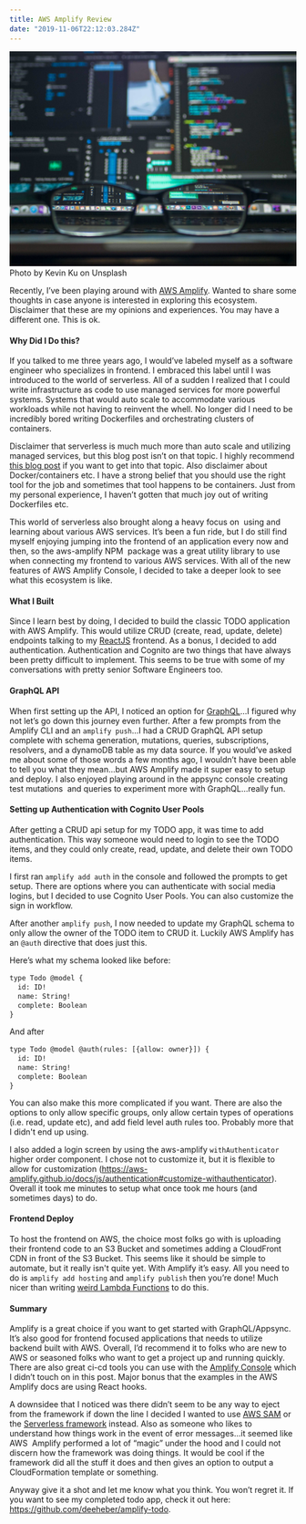 ```yaml
---
title: AWS Amplify Review
date: "2019-11-06T22:12:03.284Z"
---
```


![Glasses](./glasses.jpg)
Photo by Kevin Ku on Unsplash

Recently, I’ve been playing around with <a href="https://aws.amazon.com/amplify/" target="_blank" rel="noopener noreferrer">AWS Amplify</a>. Wanted to share some thoughts in case anyone is interested in exploring this ecosystem. Disclaimer that these are my opinions and experiences. You may have a different one. This is ok.

#### Why Did I Do this?
If you talked to me three years ago, I would’ve labeled myself as a software engineer who specializes in frontend. I embraced this label until I was introduced to the world of serverless. All of a sudden I realized that I could write infrastructure as code to use managed services for more powerful systems. Systems that would auto scale to accommodate various workloads while not having to reinvent the whell. No longer did I need to be incredibly bored writing Dockerfiles and orchestrating clusters of containers. 

Disclaimer that serverless is much much more than auto scale and utilizing managed services, but this blog post isn’t on that topic. I highly recommend <a href="https://read.acloud.guru/serverless-is-a-state-of-mind-717ef2088b42" target="_blank" rel="noopener noreferrer">this blog post</a> if you want to get into that topic. Also disclaimer about Docker/containers etc. I have a strong belief that you should use the right tool for the job and sometimes that tool happens to be containers. Just from my personal experience, I haven’t gotten that much joy out of writing Dockerfiles etc.

This world of serverless also brought along a heavy focus on  using and learning about various AWS services. It’s been a fun ride, but I do still find myself enjoying jumping into the frontend of an application every now and then, so the aws-amplify NPM  package was a great utility library to use when connecting my frontend to various AWS services. With all of the new features of AWS Amplify Console, I decided to take a deeper look to see what this ecosystem is like.

#### What I Built
Since I learn best by doing, I decided to build the classic TODO application with AWS Amplify. This would utilize CRUD (create, read, update, delete) endpoints talking to my <a href="https://reactjs.org/" target="_blank" rel="noopener noreferrer">ReactJS</a> frontend. As a bonus, I decided to add authentication. Authentication and Cognito are two things that have always been pretty difficult to implement. This seems to be true with some of my conversations with pretty senior Software Engineers too.

#### GraphQL API
When first setting up the API, I noticed an option for <a href="https://graphql.org/" target="_blank" rel="noopener noreferrer">GraphQL</a>...I figured why not let’s go down this journey even further. After a few prompts from the Amplify CLI and an `amplify push`...I had a CRUD GraphQL API setup complete with schema generation, mutations, queries, subscriptions, resolvers, and a dynamoDB table as my data source. If you would’ve asked me about some of those words a few months ago, I wouldn’t have been able to tell you what they mean...but AWS Amplify made it super easy to setup and deploy. I also enjoyed playing around in the appsync console creating test mutations  and queries to experiment more with GraphQL...really fun.

#### Setting up Authentication with Cognito User Pools
After getting a CRUD api setup for my TODO app, it was time to add authentication. This way someone would need to login to see the TODO items, and they could only create, read, update, and delete their own TODO items.

I first ran `amplify add auth` in the console and followed the prompts to get setup. There are options where you can authenticate with social media logins, but I decided to use Cognito User Pools. You can also customize the sign in workflow.

After another `amplify push`, I now needed to update my GraphQL schema to only allow the owner of the TODO item to CRUD it. Luckily AWS Amplify has an `@auth` directive that does just this.

Here’s what my schema looked like before:

```
type Todo @model {
  id: ID!
  name: String!
  complete: Boolean
}
```

And after

```
type Todo @model @auth(rules: [{allow: owner}]) {
  id: ID!
  name: String!
  complete: Boolean
}

```

You can also make this more complicated if you want. There are also the options to only allow specific groups, only allow certain types of operations (i.e. read, update etc), and add field level auth rules too. Probably more that I didn't end up using.

I also added a login screen by using the aws-amplify `withAuthenticator` higher order component. I chose not to customize it, but it is flexible to allow for customization (https://aws-amplify.github.io/docs/js/authentication#customize-withauthenticator). Overall it took me minutes to setup what once took me hours (and sometimes days) to do.

#### Frontend Deploy
To host the frontend on AWS, the choice most folks go with is uploading their frontend code to an S3 Bucket and sometimes adding a CloudFront CDN in front of the S3 Bucket. This seems like it should be simple to automate, but it really isn't quite yet. With Amplify it’s easy. All you need to do is `amplify add hosting` and `amplify publish` then you’re done! Much nicer than writing <a href="https://www.danielleheberling.xyz/blog/deploy-frontend/" target="_blank" rel="noopener noreferrer">weird Lambda Functions</a> to do this.

#### Summary
Amplify is a great choice if you want to get started with GraphQL/Appsync. It’s also good for frontend focused applications that needs to utilize backend built with AWS. Overall, I’d recommend it to folks who are new to AWS or seasoned folks who want to get a project up and running quickly. There are also great ci-cd tools you can use with the <a href="https://aws.amazon.com/amplify/console/" target="_blank" rel="noopener noreferrer">Amplify Console</a> which I didn’t touch on in this post. Major bonus that the examples in the AWS Amplify docs are using React hooks. 

A downsidee that I noticed was there didn’t seem to be any way to eject from the framework if down the line I decided I wanted to use <a href="https://aws.amazon.com/serverless/sam/" target="_blank" rel="noopener noreferrer">AWS SAM</a> or the <a href="https://serverless.com/" target="_blank" rel="noopener noreferrer">Serverless framework</a> instead. Also as someone who likes to understand how things work in the event of error messages...it seemed like AWS  Amplify performed a lot of “magic” under the hood and I could not discern how the framework was doing things. It would be cool if the framework did all the stuff it does and then gives an option to output a CloudFormation template or something.

Anyway give it a shot and let me know what you think. You won’t regret it. If you want to see my completed todo app, check it out here: https://github.com/deeheber/amplify-todo.
